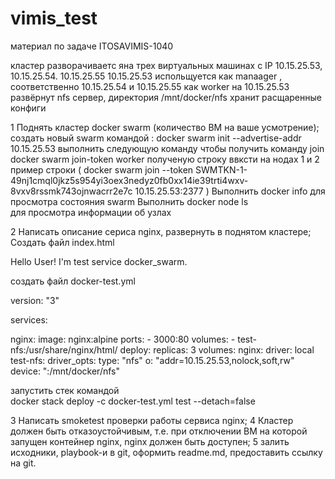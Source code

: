 # vimis_test
материал по задаче ITOSAVIMIS-1040

кластер разворачиваетс яна трех виртуальных машинах с IP 10.15.25.53, 10.15.25.54. 10.15.25.55
10.15.25.53 испольщуется как manaager , соответственно 10.15.25.54 и 10.15.25.55 как worker
на 10.15.25.53 развёрнут nfs сервер, директория /mnt/docker/nfs хранит расщаренные конфиги 


1    Поднять кластер docker swarm (количество ВМ на ваше усмотрение);
создать новый swarm командой : 
  docker swarm init --advertise-addr 10.15.25.53
выполнить следующую команду чтобы получить команду join
  docker swarm join-token worker
полученую строку ввксти на нодах 1 и 2 
  пример строки ( docker swarm join --token SWMTKN-1-49nj1cmql0jkz5s954yi3oex3nedyz0fb0xx14ie39trti4wxv-8vxv8rssmk743ojnwacrr2e7c 10.15.25.53:2377 )
Выполнить 
  docker info 
для просмотра состояния swarm
Выполнить 
  docker node ls  
для просмотра информации об узлах

2   Написать описание сериса nginx, развернуть в поднятом кластере;
Создать файл index.html

<html lang="en">
  <head><title>Hello Docker</title></head>
  <body>
    <p>Hello User! I'm test service docker_swarm.</p>
  </body>
</html>

создать файл docker-test.yml

version: "3"

services:

  nginx:
    image: nginx:alpine
    ports:
      - 3000:80
    volumes:
      - test-nfs:/usr/share/nginx/html/
    deploy:
      replicas: 3
volumes:
  nginx:
    driver: local
  test-nfs:
    driver_opts:
      type: "nfs"
      o: "addr=10.15.25.53,nolock,soft,rw"
      device: ":/mnt/docker/nfs"

запустить стек командой  
docker stack deploy -c docker-test.yml test --detach=false



3   Написать smoketest проверки работы сервиса nginx;
4   Кластер должен быть отказоустойчивым, т.е. при отключении ВМ на которой запущен контейнер nginx, nginx должен быть доступен;
5   залить исходники, playbook-и в git, оформить readme.md, предоставить ссылку на git.

